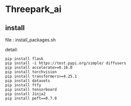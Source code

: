# Threepark_ai

## install

file : install_packages.sh

detail:


    pip install flask
    pip install -i https://test.pypi.org/simple/ diffusers
    pip install accelerate>=0.16.0
    pip install torchvision
    pip install transformers>=4.25.1
    pip install datasets
    pip install ftfy
    pip install tensorboard
    pip install Jinja2
    pip install peft==0.7.0
